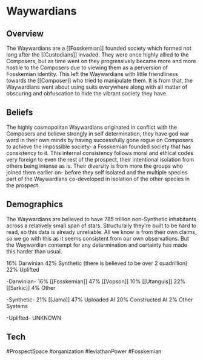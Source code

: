 # Waywardians

## Overview

The Waywardians are a [[Fosskemian]] founded society which formed not long after the [[Custodians]] invaded.  They were once highly allied to the Composers, but as time went on they progressively became more and more hostile to the Composers due to viewing them as a perversion of Fosskemian identity.  This left the Waywardians with little friendliness towards the [[Composer]] who tried to manipulate them.  It is from that, the Waywardians went about using suits everywhere along with all matter of obscuring and obfuscation to hide the vibrant society they have.  

## Beliefs

The highly cosmopolitan Waywardians originated in conflict with the Composers and believe strongly in self determination, they have god war ward in their own minds by having successfully gone rogue on Composers to achieve the impossible society- a Fosskemian founded society that has consistency to it.  This internal consistency follows moral and ethical codes very foreign to even the rest of the prospect, their intentional isolation from others being intense as is.  Their diversity is from more the groups who joined them earlier on- before they self isolated and the multiple species part of the Waywardians co-developed in isolation of the other species in the prospect.  

## Demographics

The Waywardians are believed to have 785 trillion non-Synthetic inhabitants across a relatively small span of stars.  Structurally they're built to be hard to read, so this data is already unreliable.  All we know is from their own claims, so we go with this as it seems consistent from our own observations.  But the Waywardian contempt for any determination and certainty has made this harder than usual.

16% Darwinian
42% Synthetic (there is believed to be over 2 quadrillion)
22% Uplifted

-Darwinian-
16% [[Fosskemian]]
47% [[Vopson]]
10% [[Utanguis]]
22% [[Sarkic]]
4% Other

-Synthetic-
21% [[Jama]]
47% Uploaded AI
20% Constructed AI
2% Other Systems

-Uplifted-
UNKNOWN

## Tech

#ProspectSpace 
#organization 
#leviathanPower 
#Fosskemian 